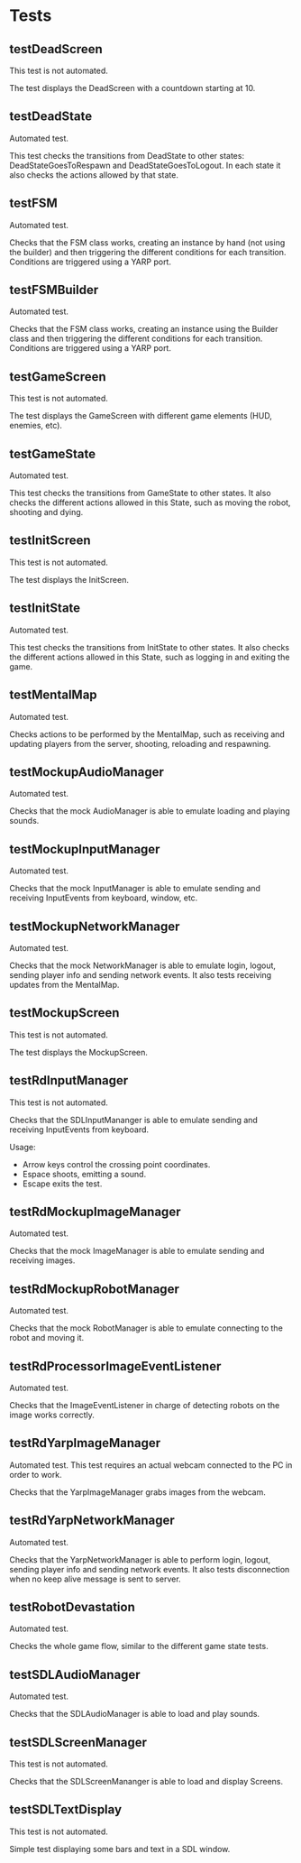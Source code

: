# Tests

## testDeadScreen
This test is not automated.

The test displays the DeadScreen with a countdown starting at 10.

## testDeadState
Automated test.

This test checks the transitions from DeadState to other states: DeadStateGoesToRespawn and DeadStateGoesToLogout. In each state it also checks the actions allowed by that state.

## testFSM
Automated test.

Checks that the FSM class works, creating an instance by hand (not using the builder) and then triggering the different conditions for each transition. Conditions are triggered using a YARP port.

## testFSMBuilder
Automated test.

Checks that the FSM class works, creating an instance using the Builder class and then triggering the different conditions for each transition. Conditions are triggered using a YARP port.

## testGameScreen
This test is not automated.

The test displays the GameScreen with different game elements (HUD, enemies, etc).

## testGameState
Automated test.

This test checks the transitions from GameState to other states. It also checks the different actions allowed in this State, such as moving the robot, shooting and dying.

## testInitScreen
This test is not automated.

The test displays the InitScreen.

## testInitState
Automated test.

This test checks the transitions from InitState to other states. It also checks the different actions allowed in this State, such as logging in and exiting the game.

## testMentalMap
Automated test.

Checks actions to be performed by the MentalMap, such as receiving and updating players from the server, shooting, reloading and respawning.

## testMockupAudioManager
Automated test.

Checks that the mock AudioManager is able to emulate loading and playing sounds.

## testMockupInputManager
Automated test.

Checks that the mock InputManager is able to emulate sending and receiving InputEvents from keyboard, window, etc.

## testMockupNetworkManager
Automated test.

Checks that the mock NetworkManager is able to emulate login, logout, sending player info and sending network events. It also tests receiving updates from the MentalMap.

## testMockupScreen
This test is not automated.

The test displays the MockupScreen.

## testRdInputManager
This test is not automated.

Checks that the SDLInputMananger is able to emulate sending and receiving InputEvents from keyboard.

Usage:
 * Arrow keys control the crossing point coordinates.
 * Espace shoots, emitting a sound.
 * Escape exits the test.
 
## testRdMockupImageManager
Automated test.

Checks that the mock ImageManager is able to emulate sending and receiving images.

## testRdMockupRobotManager
Automated test.

Checks that the mock RobotManager is able to emulate connecting to the robot and moving it.

## testRdProcessorImageEventListener
Automated test.

Checks that the ImageEventListener in charge of detecting robots on the image works correctly.

## testRdYarpImageManager
Automated test. This test requires an actual webcam connected to the PC in order to work.

Checks that the YarpImageManager grabs images from the webcam.

## testRdYarpNetworkManager
Automated test.

Checks that the YarpNetworkManager is able to perform login, logout, sending player info and sending network events. It also tests disconnection when no keep alive message is sent to server.

## testRobotDevastation
Automated test.

Checks the whole game flow, similar to the different game state tests.

## testSDLAudioManager
Automated test.

Checks that the SDLAudioManager is able to load and play sounds.

## testSDLScreenManager
This test is not automated.

Checks that the SDLScreenMananger is able to load and display Screens.

## testSDLTextDisplay
This test is not automated.

Simple test displaying some bars and text in a SDL window.